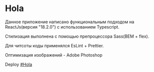 # Hola

Данное приложение написано функциональным подходом на ReactJs(версия "18.2.0") с использованием Typescript.

Стилизация выполнена с помощью препроцессора Sass(BEM + flex).

Для читсоты коды применялся EsLint + Prettier.

Оптимизация изображений - Adobe Photoshop


Deploy [#Hola](https://fominnv.github.io/hola/)
